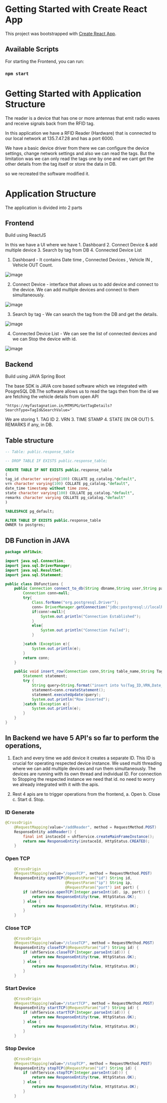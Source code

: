 # Getting Started with Create React App

This project was bootstrapped with [Create React App](https://github.com/facebook/create-react-app).

## Available Scripts

For starting the Frontend, you can run:

### `npm start`

# Getting Started with Application Structure

The reader is a device that has one or more antennas that emit radio waves and receive signals back from the RFID tag.

In this application we have a RFID Reader (Hardware) that is connected to our local network at 135.7.47.28 and has a port 6000.

We have a basic device driver from there we can configure the device settings, change network settings and also we can read the tags. But the limitation was we can only read the tags one by one and we cant get the other details from the tag itself or store the data in DB.

so we recreated the software modified it.

# Application Structure

The application is divided into 2 parts

## Frontend

Build using ReactJS

In this we have a UI where we have 1. Dashboard 2. Connect Device & add multiple device 3. Search by tag from DB 4. Connected Device List

1. Dashboard - It contains Date time , Connected Devices , Vehicle IN , Vehicle OUT Count.

![image](https://user-images.githubusercontent.com/83773953/233830401-acc3499b-2f06-44b1-9ad2-c187ac392a03.png)

2. Connect Device - interface that allows us to add device and connect to the device. We can add multiple devices and connect to them simultaneously.

![image](https://user-images.githubusercontent.com/83773953/233830938-53acd3c7-7810-4778-8eb3-9791d7cec229.png)

3. Search by tag - We can search the tag from the DB and get the details.

![image](https://user-images.githubusercontent.com/83773953/233830959-40df10b4-890d-43ae-b311-3b1ad10ac3ac.png)

4. Connected Device List - We can see the list of connected devices and we can Stop the device with id.

![image](https://user-images.githubusercontent.com/83773953/233830993-3f1c4a27-4d9a-4a38-98a6-6bccf3dfbc1a.png)

## Backend

Build using JAVA Spring Boot

The base SDK is JAVA core based software which we integrated with PosgreSQL DB.The software allows us to read the tags then from the id we are fetching the vehicle details from open API

```
"https://myfastagnation.in/MTMSPG/GetTagDetails?SearchType=TagId&SearchValue="
```

We are storing 1. TAG ID 2. VRN 3. TIME STAMP 4. STATE (IN OR OUT) 5. REMARKS if any, in DB.

## Table structure

```sql
-- Table: public.response_table

-- DROP TABLE IF EXISTS public.response_table;

CREATE TABLE IF NOT EXISTS public.response_table
(
tag_id character varying(100) COLLATE pg_catalog."default",
vrn character varying(100) COLLATE pg_catalog."default",
date_time timestamp without time zone,
state character varying(100) COLLATE pg_catalog."default",
remarks character varying COLLATE pg_catalog."default"
)

TABLESPACE pg_default;

ALTER TABLE IF EXISTS public.response_table
OWNER to postgres;
```
## DB Function in JAVA
```java
package uhf18win;

import java.sql.Connection;
import java.sql.DriverManager;
import java.sql.ResultSet;
import java.sql.Statement;

public class DbFunctions {
    public Connection connect_to_db(String dbname,String user,String pass){
        Connection conn=null;
        try{
            Class.forName("org.postgresql.Driver");
            conn= DriverManager.getConnection("jdbc:postgresql://localhost:5432a/"+dbname,user,pass);
            if(conn!=null){
                System.out.println("Connection Established");
            }
            else{
                System.out.println("Connection Failed");
            }

        }catch (Exception e){
            System.out.println(e);
        }
        return conn;
    }

    public void insert_row(Connection conn,String table_name,String Tag_ID, String VRN, String Date_Time){
        Statement statement;
        try {
            String query=String.format("insert into %s(Tag_ID,VRN,Date_Time) values('%s','%s','%s');",table_name,Tag_ID,VRN,Date_Time);
            statement=conn.createStatement();
            statement.executeUpdate(query);
            System.out.println("Row Inserted");
        }catch (Exception e){
            System.out.println(e);
        }
    }
}

```
## In Backend we have 5 API's so far to perform the operations,

1. Each and every time we add device it creates a separate ID. This ID is crucial for operating respected device instance. We used multi threading where we can add multiple devices and run them simultaneously. The devices are running with its own thread and individual ID. For connection to Stopping the respected instance we need that id.
   no need to worry we already integrated with it with the apis.

2. Rest 4 apis are to trigger operations from the frontend,
   a. Open b. Close c. Start d. Stop.

### ID Generate

```java
@CrossOrigin
    @RequestMapping(value="/addReader", method = RequestMethod.POST)
    ResponseEntity addReader() {
        final int instaceId = uhfService.createMainFrameInstance();
        return new ResponseEntity(instaceId, HttpStatus.CREATED);
    }

```

### Open TCP

```java
    @CrossOrigin
    @RequestMapping(value="/openTCP", method = RequestMethod.POST)
    ResponseEntity openTCP(@RequestParam("id") String id,
                           @RequestParam("ip") String ip,
                           @RequestParam("port") int port) {
        if (uhfService.openTCP(Integer.parseInt(id), ip, port)) {
            return new ResponseEntity(true, HttpStatus.OK);
        } else {
            return new ResponseEntity(false, HttpStatus.OK);
        }
    }

```

### Close TCP

```java
    @CrossOrigin
    @RequestMapping(value="/closeTCP", method = RequestMethod.POST)
    ResponseEntity closeTCP(@RequestParam("id") String id) {
        if (uhfService.closeTCP(Integer.parseInt(id))) {
            return new ResponseEntity(true, HttpStatus.OK);
        } else {
            return new ResponseEntity(false, HttpStatus.OK);
        }
    }

```
### Start Device

```java
    @CrossOrigin
    @RequestMapping(value="/startTCP", method = RequestMethod.POST)
    ResponseEntity startTCP(@RequestParam("id") String id) {
        if (uhfService.startTCP(Integer.parseInt(id))) {
            return new ResponseEntity(true, HttpStatus.OK);
        } else {
            return new ResponseEntity(false, HttpStatus.OK);
        }
    }
```

### Stop Device
```java
    @CrossOrigin
    @RequestMapping(value="/stopTCP", method = RequestMethod.POST)
    ResponseEntity stopTCP(@RequestParam("id") String id) {
        if (uhfService.stopTCP(Integer.parseInt(id))) {
            return new ResponseEntity(true, HttpStatus.OK);
        } else {
            return new ResponseEntity(false, HttpStatus.OK);
        }
    }
    
```